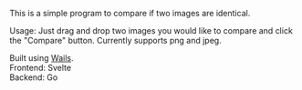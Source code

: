This is a simple program to compare if two images are identical.

Usage: Just drag and drop two images you would like to compare and click the "Compare" button.
Currently supports png and jpeg.

Built using [Wails](https://github.com/wailsapp/wails).  
Frontend: Svelte  
Backend: Go
